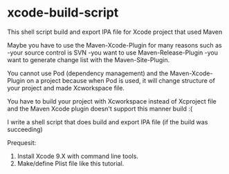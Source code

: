 # xcode-build-script
This shell script build and export IPA file for Xcode project that used Maven

Maybe you have to use the Maven-Xcode-Plugin for many reasons such as
-your source control is SVN 
-you want to use Maven-Release-Plugin
-you want to generate change list with the Maven-Site-Plugin.

You cannot use Pod (dependency management) and the Maven-Xcode-Plugin on a project because when Pod is used, it will change structure of your project and made Xcworkspace file.

You have to build your project with Xcworkspace instead of Xcproject file and the Maven Xcode plugin doesn't support this manner build :(

I write a shell script that does build and export IPA file (if the build was succeeding)

Prequesit:
1) Install Xcode 9.X with command line tools.
2) Make/define Plist file like this tutorial.
